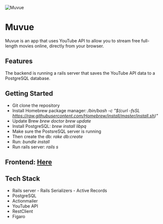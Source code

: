 ![Muvue](https://i.imgur.com/0n6RVEJ.png)

# Muvue
Muvue is an app that uses YouTube API to allow you to stream free full-length movies online, directly from your browser.

## Features
The backend is running a rails server that saves the YouTube API data to a PostgreSQL database.

## Getting Started
- Git clone the repository
- Install Homebrew package manager:
  */bin/bash -c "$(curl -fsSL https://raw.githubusercontent.com/Homebrew/install/master/install.sh)"*
- Update Brew
  *brew doctor*
  *brew update*
- Install PostgreSQL: 
  *brew install libpq*
- Make sure the PostsreSQL server is running
- Then create the db:
  *rake db:create*
- Run: *bundle install*
- Run rails server: 
  *rails s*
  
 ## Frontend: [Here](https://github.com/scypher6/muvue_frontend)

## Tech Stack
- Rails server - Rails Serializers - Active Records
- PostgreSQL
- Actionmailer 
- YouTube API
- RestClient
- Figaro

